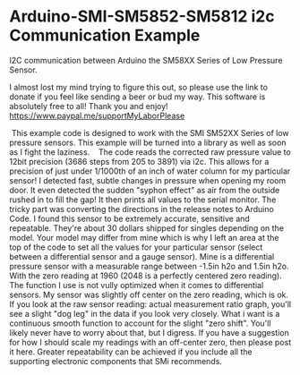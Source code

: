 # Arduino-SMI-SM5852-SM5812 i2c Communication Example
I2C communication between Arduino the SM58XX Series of Low Pressure Sensor.

I almost lost my mind trying to figure this out, so please use the link to donate if you feel like sending a beer or bud my way. This software is absolutely free to all! Thank you and enjoy! https://www.paypal.me/supportMyLaborPlease

  This example code is designed to work with the SMI SM52XX Series of low pressure sensors. This example will be turned into a library as well as soon as I fight the laziness. 
  
  The code reads the corrected raw pressure value to 12bit precision (3686 steps from 205 to 3891) via i2c. This allows for a precision of just under 1/1000th of an inch of water column for my particular sensor! I detected fast, subtle changes in pressure when opening my room door. It even detected the sudden "syphon effect" as air from the outside rushed in to fill the gap! It then prints all values to the serial monitor. The tricky part was converting the directions in the release notes to Arduino Code. I found this sensor to be extremely accurate, sensitive and repeatable. They're about 30 dollars shipped for singles depending on the model. Your model may differ from mine which is why I left an area at the top of the code to set all the values for your particular sensor (select between a differential sensor and a gauge sensor). Mine is a differential pressure sensor with a measurable range between -1.5in h2o and 1.5in h2o. With the zero reading at 1960 (2048 is a perfectly centered zero reading). The function I use is not vully optimized when it comes to differential sensors. My sensor was slightly off center on the zero reading, which is ok. If you look at the raw sensor reading: actual measurement ratio graph, you'll see a slight "dog leg" in the data if you look very closely. What i want is a continuous smooth function to account for the slight "zero shift". You'll likely never have to worry about that, but I digress. If you have a suggestion for how I should scale my readings with an off-center zero, then please post it here. Greater repeatability can be achieved if you include all the supporting electronic components that SMi recommends. 
